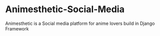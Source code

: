 # Animesthetic-Social-Media
Animesthetic is a Social media platform for anime lovers build in Django Framework
